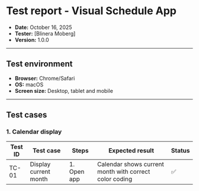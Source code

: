 # Test report - Visual Schedule App

* **Date:** October 16, 2025
* **Tester:** [Blinera Moberg]
* **Version:** 1.0.0

---

## Test environment
* **Browser:** Chrome/Safari
* **OS:** macOS
* **Screen size:** Desktop, tablet and mobile

---

## Test cases

### 1. Calendar display
| Test ID | Test case | Steps | Expected result | Status |
|---------|-----------|-------|-----------------|--------|
| TC-01 | Display current month | 1. Open app | Calendar shows current month with correct color coding | ✅ |